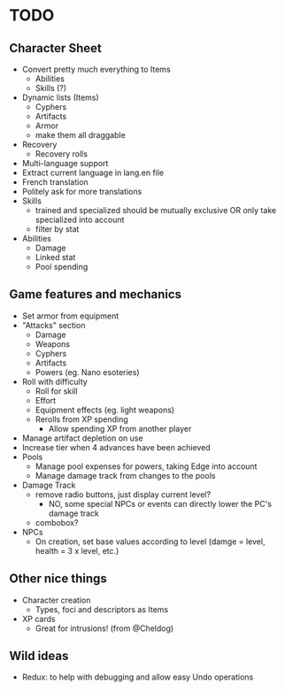 # TODO

## Character Sheet

* Convert pretty much everything to Items
  * Abilities
  * Skills (?)
* Dynamic lists (Items)
  * Cyphers
  * Artifacts
  * Armor
  * make them all draggable
* Recovery
  * Recovery rolls
 * Multi-language support
  * Extract current language in lang.en file
  * French translation
  * Politely ask for more translations
* Skills
  * trained and specialized should be mutually exclusive OR only take specialized into account
  * filter by stat
* Abilities
  * Damage
  * Linked stat
  * Pool spending

## Game features and mechanics

* Set armor from equipment
* "Attacks" section
  * Damage
  * Weapons
  * Cyphers
  * Artifacts
  * Powers (eg. Nano esoteries)
* Roll with difficulty
  * Roll for skill
  * Effort
  * Equipment effects (eg. light weapons)
  * Rerolls from XP spending
    * Allow spending XP from another player
* Manage artifact depletion on use
* Increase tier when 4 advances have been achieved
* Pools
  * Manage pool expenses for powers, taking Edge into account
  * Manage damage track from changes to the pools
* Damage Track
  * remove radio buttons, just display current level?
    * NO, some special NPCs or events can directly lower the PC's damage track
  * combobox?
* NPCs
  * On creation, set base values according to level (damge = level, health = 3 x level, etc.)

## Other nice things

* Character creation
  * Types, foci and descriptors as Items
* XP cards
  * Great for intrusions! (from @Cheldog)

## Wild ideas

* Redux: to help with debugging and allow easy Undo operations